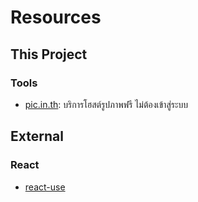 # Resources

## This Project

### Tools

- [pic.in.th](https://pic.in.th/): บริการโฮสต์รูปภาพฟรี ไม่ต้องเข้าสู่ระบบ

## External

### React

- [react-use](https://github.com/streamich/react-use)

